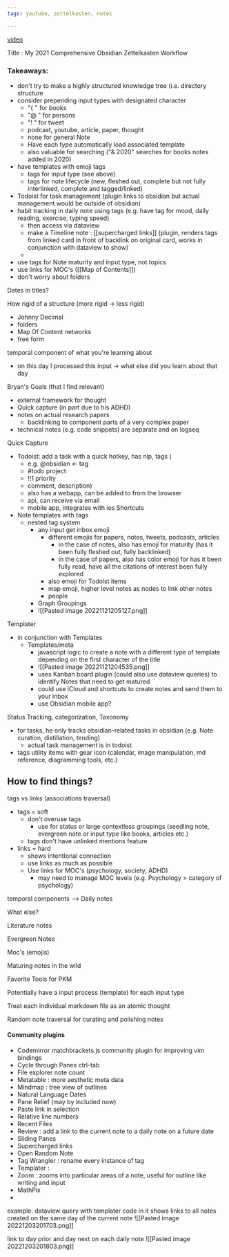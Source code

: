 ```yaml
---
tags: youtube, zettelkasten, notes

---
```


[video](https://www.youtube.com/watch?v=wB89lJs5A3s)

Title : My 2021 Comprehensive Obsidian Zettelkasten Workflow


### Takeaways:
- don't try to make a highly structured knowledge tree (i.e. directory structure 
- consider prepending input types with designated character
	- "{ " for books
	- "@ " for persons
	- "! " for tweet
	- podcast, youtube, article, paper, thought
	- none for general Note
	- Have each type automatically load associated template
	- also valuable for searching ("& 2020" searches for books notes added in 2020)
- have templates with emoji tags 
	- tags for input type (see above)
	- tags for note lifecycle (new, fleshed out, complete but not fully interlinked, complete and tagged/linked)
- Todoist for task management (plugin links to obsidian but actual management would be outside of obsidian)
- habit tracking in daily note using tags (e.g. have tag for mood, daily reading, exercise, typing speed)
	- then access via dataview
	- make a Timeline note : [[supercharged links]] (plugin, renders tags from linked card in front of backlink on original card, works in conjunction with dataview to show)
	- 
- use tags for Note maturity and input type, not topics
- use links for MOC's ([[Map of Contents]])
- don't worry about folders


Dates in titles? 

How rigid of a structure (more rigid -> less rigid)
- Johnny Decimal
- folders
- Map Of Content networks
- free form

temporal component of what you're learning about
- on this day I processed this input -> what else did you learn about that day


Bryan's Goals (that I find relevant)
- external framework for thought
- Quick capture (in part due to his ADHD)
- notes on actual research papers
	- backlinking to component parts of a very complex paper
- technical notes (e.g. code snippets) are separate and on logseq

Quick Capture
- Todoist: add a task with a quick hotkey, has nlp, tags (
	- e.g. @obsidian <- tag
	- \#todo project
	- !!1 priority
	- comment, description)
	- also has a webapp, can be added to from the browser
	- api, can receive via email
	- mobile app, integrates with ios Shortcuts
- Note templates with tags 
	- nested tag system
		- any input get inbox emoji
			- different emojis for papers, notes, tweets, podcasts, articles 
				- in the case of notes, also has emoji for maturity (has it been fully fleshed out, fully backlinked)
				- in the case of papers, also has color emoji for has it been fully read, have all the citations of interest been fully explored
			- also emoji for Todoist items
			- map emoji, higher level notes as nodes to link other notes
			- people
		- Graph Groupings 
		- ![[Pasted image 20221121205127.png]]

Templater
- in conjunction with Templates
	- Templates/meta 
		- javascript logic to create a note with a different type of template depending on the first character of the title
		- ![[Pasted image 20221121204535.png]]
		- uses Kanban board plugin (could also use dataview queries) to identify Notes that need to get matured
		-  could use iCloud and shortcuts to create notes and send them to your inbox
		- use Obsidian mobile app?


Status Tracking, categorization, Taxonomy
- for tasks, he only tracks obsidian-related tasks in obsidian (e.g. Note curation, distillation, tending)
	- actual task management is in todoist
- tags utility items with gear icon (calendar, image manipulation, md reference, diagramming tools, etc.)

How to find things?
- 


tags vs links (associations traversal)
- tags = soft
	- don't overuse tags
		- use for status or large contextless groupings (seedling note, evergreen note or input type like books, articles etc.)
	- tags don't have unlinked mentions feature
- links = hard
	- shows intentIonal connection
	- use links as much as possible
	- Use links for MOC's (psychology, society, ADHD)
		- may need to manage MOC levels (e.g. Psychology > category of psychology)

temporal components --> Daily notes

What else?

Literature notes

Evergreen Notes

Moc's (emojis)

Maturing notes in the wild

Favorite Tools for PKM

Potentially have a input process (template) for each input type

Treat each individual markdown file as an atomic thought

Random note traversal for curating and polishing notes


#### Community plugins
- Codemirror matchbrackets.js community plugin for improving vim bindings
- Cycle through Panes ctrl-tab
- File explorer note count
- Metatable : more aesthetic meta data
- Mindmap : tree view of outlines
- Natural Language Dates
- Pane Relief (may by included now)
- Paste link in selection
- Relative line numbers
- Recent Files
- Review : add a link to the current note to a daily note on a future date 
- Sliding Panes
- Supercharged links
- Open Random Note
- Tag Wrangler : rename every instance of tag
- Templater :  
- Zoom : zooms into particular areas of a note, useful for outline like writing and input
- MathPix
- 



example: dataview query with templater code in it
shows links to all notes created on the same day of the current note
![[Pasted image 20221203201703.png]]

link to day prior and day next on each daily note
![[Pasted image 20221203201803.png]]